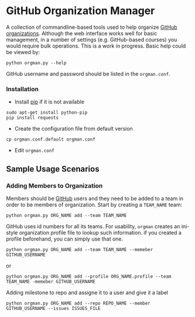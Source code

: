 # GitHub Organization Manager
A collection of commandline-based tools used to help organize [GitHub organizations](https://github.com/blog/674-introducing-organizations). Although the web interface works well for basic management, in a number of settings (e.g. GitHub-based courses) you would require bulk operations. This is a work in progress. Basic help could be viewed by:
```shell
python orgman.py --help
```

GitHub username and password should be listed in the `orgman.conf`.

### Installation
- Install [pip](http://pypi.python.org/pypi/pip) if it is not available

```shell
sudo apt-get install python-pip
pip install requests
```

- Create the configuration file from default version

```shell
cp orgman.conf.default orgman.conf
```

- Edit `orgman.conf`

## Sample Usage Scenarios
### Adding Members to Organization
Members should be [GitHub](https://github.com/signup/free) users and they need to be added to a team in order to be members of organization. Start by creating a `TEAM_NAME` team:
```shell
python orgman.py ORG_NAME add --team TEAM_NAME
```

GitHub uses id numbers for all its teams. For usability, `orgman` creates an ini-style organization profile file to lookup such information. if you created a profile beforehand, you can simply use that one.
```shell
python orgman.py ORG_NAME add --team TEAM_NAME --memeber GITHUB_USERNAME
```
or
```shell
python orgman.py ORG_NAME add --profile ORG_NAME.profile --team TEAM_NAME -memeber GITHUB_USERNAME
```

Adding milestone to repo and assigne it to a user and give it a label
```shell
python orgman.py ORG_NAME add --repo REPO_NAME --member GITHUB_USERNAME --issues ISSUES_FILE
```
